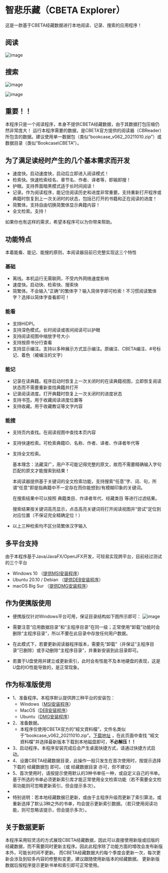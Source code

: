 # 智悲乐藏（CBETA Explorer）

这是一款基于CBETA经藏数据进行本地阅读、记录、搜索的应用程序！

## 阅读
![image](https://user-images.githubusercontent.com/10892032/152895529-09faa134-d9e5-4659-9c65-7ea12e21654f.png)

## 搜索
![image](https://user-images.githubusercontent.com/10892032/152895661-7354ff44-170c-44af-a76c-caf79253b812.png)

![image](https://user-images.githubusercontent.com/10892032/152895982-05f47055-5130-4299-a3df-875e80754007.png)


## 重要！！
  本程序只是一个阅读程序，本身不提供CBETA经藏数据，由于其数据打包压缩仍然非常庞大！
  运行本程序需要的数据，是CBETA官方提供的阅读器（CBReader）所包含的数据。建议使用单一数据包（类似“bookcase_v062_20211010.zip”）或数据目录（类似“Bookcase\CBETA”）。


## 为了满足读经时产生的几个基本需求而开发
*  速度快。启动速度快，启动后立即进入阅读模式！
*  检索快。快速检索经名、章节名、作者、译者等，即输即搜！
*  护眼。支持界面暗黑模式适于长时间阅读！
*  记录。作为阅读程序，能记住阅读历史和进度非常重要。支持重新打开程序或典籍时恢复到上一次关闭时的状态，包括已打开的书籍和正在阅读的进度！
*  简繁体。支持自由切换简繁体显示典籍内容！
*  全文检索。支持！

如果你也有这样的需求，希望本程序可以为你带来帮助。

## 功能特点
本着能看、能记、能搜的原则，本阅读器目前已完整实现这三个特性

### 基础
* 离线。本机运行无需联网，不受内外网络速度影响
* 速度快。启动快、检索快、搜索快
* 简繁体。不会输入“正确”的繁体字？输入简体字即可检索！不习惯阅读繁体字？选择以简体字查看即可！

### 能看
* 支持HiDPI。
* 支持深色模式。长时阅读或夜间阅读可以护眼
* 支持阅读视图中缩放字号大小
* 支持按原书分行查看
* 支持显示编注。支持以多种展示方式显示编注。原编注、CBETA编注、#号标记、着色（被编注的文字）

### 能记
* 记录在读典籍。程序启动时恢复上一次关闭时的在读典籍视图，立即恢复阅读状态而不需要重新查找典籍并打开
* 记录阅读进度。打开典籍时恢复上一次关闭时的进度状态
* 支持书签。用于收藏阅读进度位置等
* 支持收藏。用于收藏教证等文字内容

### 能搜
* 支持页内查找。在阅读视图中查找本页内容
* 支持快速检索。可检索典籍ID、名称、作者、译者、作译者年代等
* 支持全文检索。

  基本理念：法藏深广，用户不可能记得完整的原文，故而不需要精确输入字句匹配的原文才能搜索到结果！

  本阅读器提供基于关键词的全文检索功能，支持搜索“任意”字、词、句，所谓“任意”即是指典籍中不一定存在而你能想到/有模糊印象的关键词。
  
  在搜索结果中可以按照 典籍类目、作译者年代、经藏类目 等进行过滤结果。

  搜索结果按关键词高亮显示，点击高亮关键词将打开阅读视图并“尝试”定位到对应位置（不保证完全精确定位！）
* 以上三种检索均不区分简繁体汉字输入


## 多平台支持

由于本程序基于Java/JavaFX/OpenJFX开发，可轻易实现跨平台，目前经过测试的三个平台
*  Windows 10 （[提供MSI安装程序](https://github.com/Yuanuo/appxi-cbeta-explorer/releases/latest)）
*  Ubuntu 20.10 / Debian （[提供DEB安装程序](https://github.com/Yuanuo/appxi-cbeta-explorer/releases/latest)）
*  macOS Big Sur （[提供DMG安装程序](https://github.com/Yuanuo/appxi-cbeta-explorer/releases/latest)）


## 作为便携版使用

+ 便携版仅针对Windows平台可用，保证目录结构如下图所示即可：
![image](https://user-images.githubusercontent.com/10892032/152951994-986ba65e-f235-4da1-b8bc-c2b4d5c73a59.png)

+ 需要注意“应用数据目录”和“主程序目录”在同一级；正常使用“卸载”功能时会删除“主程序目录”，所以不要在此目录中存放任何用户数据。
+ 在此模式下，若要更新阅读器程序版本，需要先“卸载”（并保证“主程序目录”已删除）或手动删除“主程序目录”，并重新安装到此目录即可。
+ 若置于U盘使用并建立或更新索引，此时会有性能不及本地硬盘的表现，这是U盘的IO性能导致的，是正常现象。


## 作为标准版使用

+ 1、准备程序。本程序默认提供跨三种平台的安装包：
  + Windows（[MSI安装程序](https://github.com/Yuanuo/appxi-cbeta-explorer/releases/latest)）
  + MacOS（[DEB安装程序](https://github.com/Yuanuo/appxi-cbeta-explorer/releases/latest)）
  + Ubuntu（[DMG安装程序](https://github.com/Yuanuo/appxi-cbeta-explorer/releases/latest)）
+ 2、准备数据。
  + 本程序仅使用CBETA官方的“經文資料檔”，文件名类似于“bookcase_v062_20211010.zip”。[下载地址](http://www.cbeta.org/download/cbreader.htm) ，在此页面中查找 “經文資料檔”并选择最新版本下载到本地磁盘即可，**不必解压！！**
+ 3、启动程序。本程序安装完成后会产生桌面快捷方式，请通过快捷方式启动。
+ 4、设置CBETA经藏数据目录，此操作一般只发生在首次使用时，按提示选择下载的 经藏数据包 即可。（或 经藏数据目录 亦可，但不建议）
+ 5、首次使用时，请按提示使用默认的3种书单任一种，或自定义自己的书单。基于所选的书单必须更新索引库才能正常使用全文检索功能（若不需要全文检索功能则可忽略更新索引，但会提示多次）。
+ 
+ 特别说明：若本地经藏数据已更新，或由于主程序升级而更新了索引算法，或重新选择了默认3种之外的书单，均会提示更新索引数据。（若只使用阅读功能，则可忽略该提示，但会提示多次）。

## 关于数据更新

本程序采用较灵活的方式展现CBETA经藏数据，因此可以直接使用新版或旧版的经藏数据，而不需要同时更新主程序。因此此程序除了功能方面的增改会发布新版本外，可能长时间不更新。
而CBETA经藏数据大约每个季度会更新一次，每次更新会涉及到较多内容的修整和变更，建议跟随使用新版本的经藏数据。
更新新版数据后按程序提示更新书单和索引即可正常使用。


